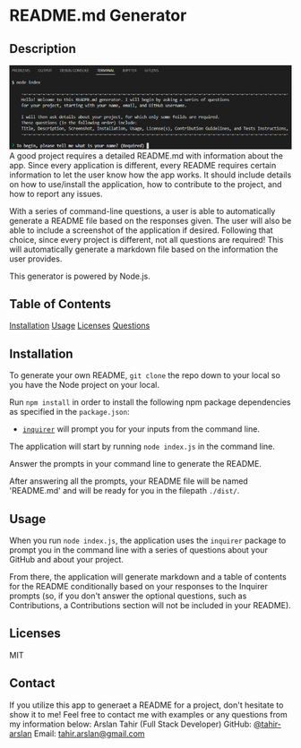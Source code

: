 # README.md Generator

## Description
![Screenshot](/assets/images/screenshot.png)
A good project requires a detailed README.md with information about the app. Since every application is different, every README requires certain information to let the user know how the app works. It should include details on how to use/install the application, how to contribute to the project, and how to report any issues.

With a series of command-line questions, a user is able to automatically generate a README file based on the responses given. The user will also be able to include a screenshot of the application if desired. Following that choice, since every project is different, not all questions are required! This will automatically generate a markdown file based on the information the user provides.

This generator is powered by Node.js.

## Table of Contents
[Installation](#installation)
[Usage](#usage)
[Licenses](#licenses)
[Questions](#questions)

## Installation <a href="installation"></a>
To generate your own README, `git clone` the repo down to your local so you have the Node project on your local.

Run `npm install` in order to install the following npm package dependencies as specified in the `package.json`:

  * [`inquirer`](https://www.npmjs.com/package/inquirer) will prompt you for your inputs from the command line.

The application will start by running `node index.js` in the command line.

Answer the prompts in your command line to generate the README.

After answering all the prompts, your README file will be named 'README.md' and will be ready for you in the filepath `./dist/`.

## Usage <a href="usage"></a>
When you run `node index.js`, the application uses the `inquirer` package to prompt you in the command line with a series of questions about your GitHub and about your project.

From there, the application will generate markdown and a table of contents for the README conditionally based on your responses to the Inquirer prompts (so, if you don't answer the optional questions, such as Contributions, a Contributions section will not be included in your README).

## Licenses <a href="usage"></a>
MIT

## Contact <a href="contact"></a>
If you utilize this app to generaet a README for a project, don't hesitate to show it to me! Feel free to contact me with examples or any questions from my information below:
Arslan Tahir (Full Stack Developer)
GitHub: [@tahir-arslan](https://github.com/users/tahir-arslan)
Email: tahir.arslan@gmail.com